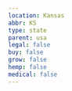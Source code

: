 ```yaml
---
location: Kansas
abbr: KS
type: state
parent: usa
legal: false
buy: false
grow: false
hemp: false
medical: false
---
```

